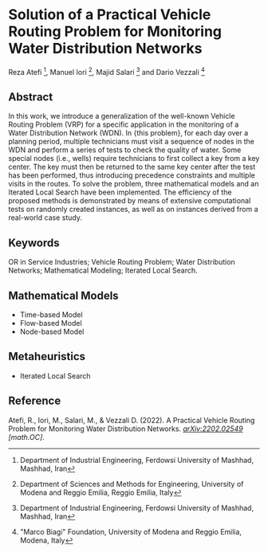 # Solution of a Practical Vehicle Routing Problem for Monitoring Water Distribution Networks
Reza Atefi [^1], Manuel Iori [^2], Majid Salari [^1] and Dario Vezzali [^3]

## Abstract
In this work, we introduce a generalization of the well-known Vehicle Routing Problem (VRP) for a specific application in the monitoring of a Water Distribution Network (WDN). In {this problem}, for each day over a planning period, multiple technicians must visit a sequence of nodes in the WDN and perform a series of tests to check the quality of water. Some special nodes (i.e., wells) require technicians to first collect a key from a key center. The key must then be returned to the same key center after the test has been performed, thus introducing precedence constraints and multiple visits in the routes. To solve the problem, three mathematical models and an Iterated Local Search have been implemented. The efficiency of the proposed methods is demonstrated by means of extensive computational tests on randomly created instances, as well as on instances derived from a real-world case study.

## Keywords
OR in Service Industries; Vehicle Routing Problem; Water Distribution Networks; Mathematical Modeling; Iterated Local Search.

## Mathematical Models
- Time-based Model
- Flow-based Model
- Node-based Model

## Metaheuristics
- Iterated Local Search

## Reference
Atefi, R., Iori, M., Salari, M., & Vezzali D. (2022). A Practical Vehicle Routing Problem for Monitoring Water Distribution Networks. _[arXiv:2202.02549](https://arxiv.org/abs/2202.02549) [math.OC]_.

[^1]: Department of Industrial Engineering, Ferdowsi University of Mashhad, Mashhad, Iran
[^2]: Department of Sciences and Methods for Engineering, University of Modena and Reggio Emilia, Reggio Emilia, Italy
[^3]: "Marco Biagi" Foundation, University of Modena and Reggio Emilia, Modena, Italy
